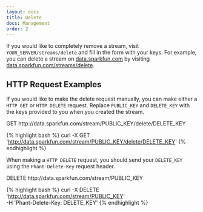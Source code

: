 ```yaml
---
layout: docs
title: Delete
docs: Management
order: 2
---
```


If you would like to completely remove a stream, visit `YOUR_SERVER/streams/delete` and fill in the form with
your keys.  For example, you can delete a stream on [data.sparkfun.com](http://data.sparkfun.com) by visiting
[data.sparkfun.com/streams/delete](https://data.sparkfun.com/streams/delete).

## HTTP Request Examples

If you would like to make the delete request manually, you can make either a `HTTP GET` or `HTTP DELETE`
request.  Replace `PUBLIC_KEY` and `DELETE_KEY` with the keys provided to you when you created the stream.

<div class="url">
  <span class="method GET">GET</span>
  http://data.sparkfun.com/stream/PUBLIC_KEY/delete/DELETE_KEY
</div>

{% highlight bash %}
curl -X GET 'http://data.sparkfun.com/stream/PUBLIC_KEY/delete/DELETE_KEY'
{% endhighlight %}

When making a `HTTP DELETE` request, you should send your `DELETE_KEY` using the `Phant-Delete-Key` request header.

<div class="url">
  <span class="method DELETE">DELETE</span>
  http://data.sparkfun.com/stream/PUBLIC_KEY
</div>

{% highlight bash %}
curl -X DELETE 'http://data.sparkfun.com/stream/PUBLIC_KEY' \
  -H 'Phant-Delete-Key: DELETE_KEY'
{% endhighlight %}
